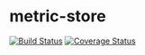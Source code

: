 # metric-store

[![Build Status](https://travis-ci.org/CK35/metric-store.svg?branch=master)](https://travis-ci.org/CK35/metric-store)
[![Coverage Status](https://coveralls.io/repos/CK35/metric-store/badge.svg?branch=master)](https://coveralls.io/r/CK35/metric-store?branch=master)
